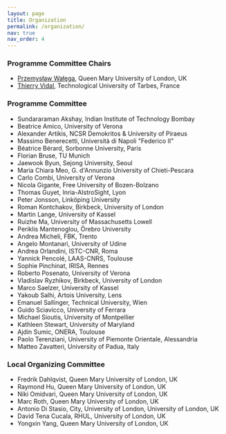 ```yaml
---
layout: page
title: Organization
permalink: /organization/
nav: true
nav_order: 4
---
```


### Programme Committee Chairs

- [Przemysław Wałęga](https://www.seresearch.qmul.ac.uk/cfcs/people/pwalega/), Queen Mary University of London, UK
- [Thierry Vidal](https://www.irisa.fr/dream/site/Emembre_tvidal.html), Technological University of Tarbes, France

### Programme Committee

- Sundararaman	Akshay,	Indian Institute of Technology Bombay
- Beatrice	Amico,	University of Verona
- Alexander	Artikis,	NCSR Demokritos & University of Piraeus
- Massimo	Benerecetti, Università di Napoli "Federico II"
- Béatrice	Bérard,	Sorbonne University, Paris
- Florian	Bruse, TU Munich
- Jaewook	Byun,	Sejong University, Seoul
- Maria	Chiara Meo,	G. d'Annunzio University of Chieti-Pescara
- Carlo	Combi,	University of Verona
- Nicola	Gigante,	Free University of Bozen-Bolzano
- Thomas	Guyet,	Inria-AIstroSight, Lyon
- Peter	Jonsson,	Linköping University
- Roman	Kontchakov,	Birkbeck, University of London
- Martin	Lange,	University of Kassel
- Ruizhe	Ma,	University of Massachusetts Lowell
- Periklis	Mantenoglou,	Örebro University
- Andrea	Micheli,	FBK, Trento
- Angelo	Montanari,	University of Udine
- Andrea	Orlandini,	ISTC-CNR, Roma
- Yannick	Pencolé,	LAAS-CNRS, Toulouse
- Sophie	Pinchinat,	IRISA, Rennes
- Roberto	Posenato,	University of Verona
- Vladislav	Ryzhikov,	Birkbeck, University of London
- Marco	Saelzer,	University of Kassel
- Yakoub	Salhi,	Artois University, Lens
- Emanuel	Sallinger,	Technical University, Wien
- Guido	Sciavicco,	University of Ferrara
- Michael	Sioutis,	University of Montpellier
- Kathleen	Stewart,	University of Maryland
- Ajdin	Sumic,	ONERA, Toulouse
- Paolo	Terenziani,	University of Piemonte Orientale, Alessandria
- Matteo	Zavatteri,	University of Padua, Italy

### Local Organizing Committee

- Fredrik Dahlqvist, Queen Mary University of London, UK
- Raymond Hu, Queen Mary University of London, UK
- Niki Omidvari, Queen Mary University of London, UK
- Marc Roth, Queen Mary University of London, UK
- Antonio Di Stasio, City, University of London, University of London, UK
- David Tena Cucala, RHUL, University of London, UK
- Yongxin Yang, Queen Mary University of London, UK
